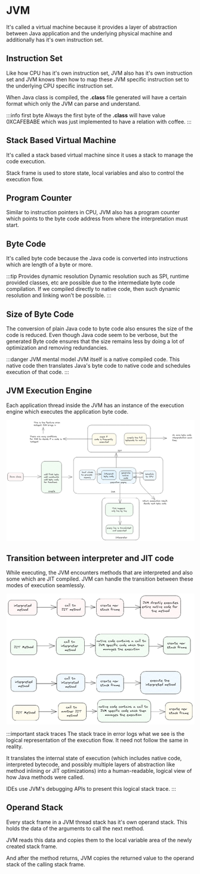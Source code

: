 # JVM

It's called a virtual machine because it provides a layer of abstraction between Java application and 
the underlying physical machine and additionally has it's own instruction set.

## Instruction Set

Like how CPU has it's own instruction set, JVM also has it's own instruction set and
JVM knows then how to map these JVM specific instruction set to the underlying CPU specific instruction set.

When Java class is compiled, the **.class** file generated will have a certain format which only the JVM can parse and understand.

:::info first byte
Always the first byte of the **.class** will have value 0XCAFEBABE
which was just implemented to have a relation with coffee.
:::

## Stack Based Virtual Machine

It's called a stack based virtual machine since it uses a stack to manage the code execution.

Stack frame is used to store state, local variables and also to control the execution flow.

## Program Counter

Similar to instruction pointers in CPU,
JVM also has a program counter which points to the byte code address from where the interpretation must start.

## Byte Code

It's called byte code because the Java code is converted into instructions which are length of a byte or more.

:::tip Provides dynamic resolution
Dynamic resolution such as SPI, runtime provided classes, etc are possible due to the intermediate byte code compilation.
If we compiled directly to native code, then such dynamic resolution and linking won't be possible.
:::

## Size of Byte Code

The conversion of plain Java code to byte code also ensures the size of the code is reduced.
Even though Java code seem to be verbose, but the generated Byte code ensures that the size remains less by doing a lot of optimization
and removing redundancies.

:::danger JVM mental model
JVM itself is a native compiled code.
This native code then translates Java's byte code to native code and
schedules execution of that code.
:::

## JVM Execution Engine

Each application thread inside the JVM has an instance of the execution engine which
executes the application byte code.

![execution engine](../../static/img/jvm-execution-engine.excalidraw.png)

## Transition between interpreter and JIT code

While executing, the JVM encounters methods that are interpreted and also some which are JIT compiled.
JVM can handle the transition between these modes of execution seamlessly.

![execution mode transition](../../static/img/jvm-execution-transition.excalidraw.png)

:::important stack traces
The stack trace in error logs what we see is the logical representation of the execution flow.
It need not follow the same in reality.

It translates the internal state of execution (which includes native code, interpreted bytecode,
and possibly multiple layers of abstraction like method inlining or JIT optimizations) into a human-readable,
logical view of how Java methods were called.

IDEs use JVM's debugging APIs to present this logical stack trace.
:::

## Operand Stack

Every stack frame in a JVM thread stack has it's own operand stack.
This holds the data of the arguments to call the next method.

JVM reads this data and copies them to the local variable area of the newly created stack frame.

And after the method returns, JVM copies the returned value to the operand stack of the calling stack frame.
